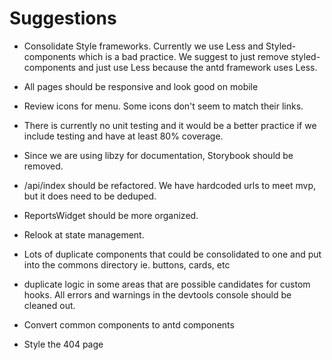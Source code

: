 # Suggestions

-   Consolidate Style frameworks. Currently we use Less and Styled-components which is a bad practice. We suggest to just remove styled-components and just use Less because the antd framework uses Less.

-   All pages should be responsive and look good on mobile

*   Review icons for menu. Some icons don't seem to match their links.

*   There is currently no unit testing and it would be a better practice if we include testing and have at least 80% coverage.

*   Since we are using libzy for documentation, Storybook should be removed.

*   /api/index should be refactored. We have hardcoded urls to meet mvp, but it does need to be deduped.

*   ReportsWidget should be more organized.

*   Relook at state management.

*   Lots of duplicate components that could be consolidated to one and put into the commons directory ie. buttons, cards, etc

*   duplicate logic in some areas that are possible candidates for custom hooks.
    All errors and warnings in the devtools console should be cleaned out.

*   Convert common components to antd components

*   Style the 404 page
